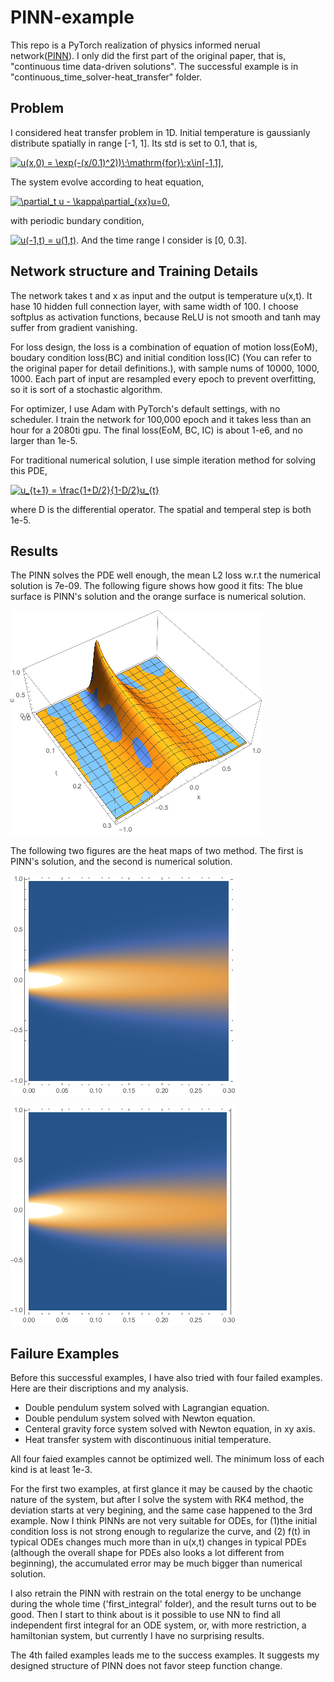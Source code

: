 
# PINN-example
This repo is a PyTorch realization of physics informed nerual network([PINN](https://github.com/maziarraissi/PINNs "physics informed neural networks")). I only did the first part of the original paper, that is, "continuous time data-driven solutions". The successful example is in "continuous_time_solver-heat_transfer" folder.


## Problem

I considered heat transfer problem in 1D. Initial temperature is gaussianly distribute spatially in range [-1, 1]. Its std is set to 0.1, that is,

<a href="https://www.codecogs.com/eqnedit.php?latex=u(x,0)&space;=&space;\exp(-(x/0.1)^2))\;\mathrm{for}\;x\in[-1,1]" target="_blank"><img src="https://latex.codecogs.com/gif.latex?u(x,0)&space;=&space;\exp(-(x/0.1)^2))\;\mathrm{for}\;x\in[-1,1]" title="u(x,0) = \exp(-(x/0.1)^2))\;\mathrm{for}\;x\in[-1,1]" /></a>,

The system evolve according to heat equation,

<a href="https://www.codecogs.com/eqnedit.php?latex=\partial_t&space;u&space;-&space;\kappa\partial_{xx}u=0" target="_blank"><img src="https://latex.codecogs.com/gif.latex?\partial_t&space;u&space;-&space;\kappa\partial_{xx}u=0" title="\partial_t u - \kappa\partial_{xx}u=0" /></a>,

with periodic bundary condition,

<a href="https://www.codecogs.com/eqnedit.php?latex=u(-1,t)&space;=&space;u(1,t)" target="_blank"><img src="https://latex.codecogs.com/gif.latex?u(-1,t)&space;=&space;u(1,t)" title="u(-1,t) = u(1,t)" /></a>.
And the time range I consider is [0, 0.3].

## Network structure and Training Details

The network takes  t and x as input and the output is temperature u(x,t). It hase 10 hidden full connection layer, with same width of 100. I choose softplus as activation functions, because ReLU is not smooth and tanh may suffer from gradient vanishing.

For loss design, the loss is a combination of equation of motion loss(EoM), boudary condition loss(BC) and initial condition loss(IC) (You can refer to the original paper for detail definitions.), with sample nums of 10000, 1000, 1000. Each part of input are resampled every epoch to prevent overfitting, so it is sort of a stochastic algorithm.

For optimizer, I use Adam with PyTorch's default settings, with no scheduler. I train the network for 100,000 epoch and it takes less than an hour for a 2080ti gpu. The final loss(EoM, BC, IC) is about 1-e6, and no larger than 1e-5.

For traditional numerical solution, I use simple iteration method for solving this PDE, 

<a href="https://www.codecogs.com/eqnedit.php?latex=u_{t&plus;1}&space;=&space;\frac{1&plus;D/2}{1-D/2}u_{t}" target="_blank"><img src="https://latex.codecogs.com/gif.latex?u_{t&plus;1}&space;=&space;\frac{1&plus;D/2}{1-D/2}u_{t}" title="u_{t+1} = \frac{1+D/2}{1-D/2}u_{t}" /></a>

where D is the differential operator. The spatial and temperal step is both 1e-5.

## Results

The PINN solves the PDE well enough, the mean L2 loss w.r.t the numerical solution is 7e-09. The following figure shows how good it fits: The blue surface is PINN's solution and the orange surface is numerical solution.

![avatar](figure/3D.png)

The following two figures are the heat maps of two method. The first is PINN's solution, and the second is numerical solution.

![PINN](figure/PINN.png "PINN")

![Numerical](figure/numerical.png "Numerical")

## Failure Examples

Before this successful examples, I have also tried with four failed examples. Here are their discriptions and my analysis.

- Double pendulum system solved with Lagrangian equation.
- Double pendulum system solved with Newton equation.
- Centeral gravity force system solved with Newton equation, in xy axis.
- Heat transfer system with discontinuous initial temperature.

All four faied examples cannot be optimized well. The minimum loss of each kind is at least 1e-3. 

For the first two examples, at first glance it may be caused by the chaotic nature of the system, but after I solve the system with RK4 method, the deviation starts at very begining, and the same case happened to the 3rd example. Now I think PINNs are not very suitable for ODEs, for (1)the initial condition loss is not strong enough to regularize the curve, and (2) f(t) in typical ODEs changes much more than in u(x,t) changes in typical PDEs (although the overall shape for PDEs also looks a lot different from beginning), the accumulated error may be much bigger than numerical solution.

I also retrain the PINN with restrain on the total energy to be unchange during the whole time ('first_integral' folder), and the result turns out to be good. Then I start to think about is it possible to use NN to find all independent first integral for an ODE system, or, with more restriction, a hamiltonian system, but currently I have no surprising results.

The 4th failed examples leads me to the success examples. It suggests my designed structure of PINN does not favor steep function change.




